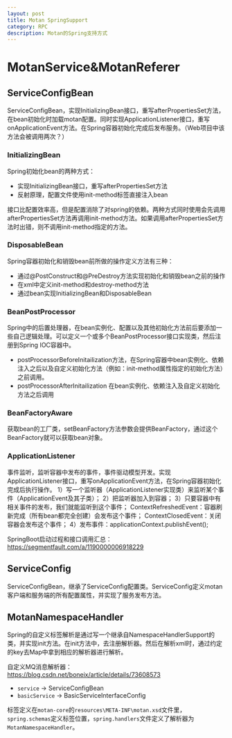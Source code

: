 ```yaml
---
layout: post
title: Motan SpringSupport
category: RPC
description: Motan的Spring支持方式
---
```


# MotanService&MotanReferer

## ServiceConfigBean
ServiceConfigBean，实现InitializingBean接口，重写afterPropertiesSet方法，在bean初始化时加载motan配置。同时实现ApplicationListener接口，重写onApplicationEvent方法。在Spring容器初始化完成后发布服务。（Web项目中该方法会被调用两次？）

### InitializingBean
Spring初始化bean的两种方式：
* 实现InitializingBean接口，重写afterPropertiesSet方法
* 反射原理，配置文件使用init-method标签直接注入bean

接口比配置效率高，但是配置消除了对spring的依赖。两种方式同时使用会先调用afterPropertiesSet方法再调用init-method方法。如果调用afterPropertiesSet方法时出错，则不调用init-method指定的方法。

### DisposableBean
Spring容器初始化和销毁bean前所做的操作定义方法有三种：
* 通过@PostConstruct和@PreDestroy方法实现初始化和销毁bean之前的操作
* 在xml中定义init-method和destroy-method方法
* 通过bean实现InitializingBean和DisposableBean

### BeanPostProcessor
Spring中的后置处理器，在bean实例化、配置以及其他初始化方法前后要添加一些自己逻辑处理。可以定义一个或多个BeanPostProcessor接口实现类，然后注册到Spring IOC容器中。
* postProcessorBeforeInitailization方法，在Spring容器中bean实例化、依赖注入之后以及自定义初始化方法（例如：init-method属性指定的初始化方法）之前调用。
* postProcessorAfterInitailization 在bean实例化、依赖注入及自定义初始化方法之后调用

### BeanFactoryAware
获取bean的工厂类，setBeanFactory方法参数会提供BeanFactory，通过这个BeanFactory就可以获取bean对象。

### ApplicationListener
事件监听，监听容器中发布的事件，事件驱动模型开发。实现ApplicationListener接口，重写onApplicationEvent方法，在Spring容器初始化完成后执行操作。
1）写一个监听器（ApplicationListener实现类）来监听某个事件（ApplicationEvent及其子类）；
2）把监听器加入到容器；
3）只要容器中有相关事件的发布，我们就能监听到这个事件；
ContextRefreshedEvent：容器刷新完成（所有bean都完全创建）会发布这个事件；
ContextClosedEvent：关闭容器会发布这个事件；
4）发布事件：applicationContext.publishEvent();

SpringBoot启动过程和接口调用汇总： https://segmentfault.com/a/1190000006918229

## ServiceConfig
ServiceConfigBean，继承了ServiceConfig配置类。ServiceConfig定义motan客户端和服务端的所有配置属性，并实现了服务发布方法。

## MotanNamespaceHandler
Spring的自定义标签解析是通过写一个继承自NamespaceHandlerSupport的类，并实现init方法。在init方法中，去注册解析器。然后在解析xml时，通过约定的key去Map中拿到相应的解析器进行解析。

自定义MQ消息解析器： https://blog.csdn.net/boneix/article/details/73608573

* `service` -> ServiceConfigBean
* `basicService` -> BasicServiceInterfaceConfig

标签定义在`motan-core`的`resources\META-INF\motan.xsd`文件里，`spring.schemas`定义标签位置，`spring.handlers`文件定义了解析器为`MotanNamespaceHandler`。











